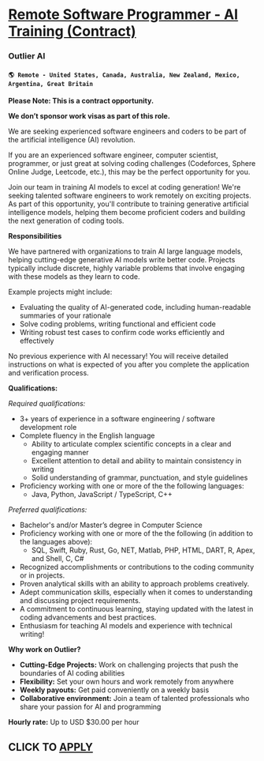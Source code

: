 # [Remote Software Programmer - AI Training (Contract)](https://www.remotewlb.com/apply/remote-software-programmer-ai-training-contract)  
### Outlier AI  
#### `🌎 Remote - United States, Canada, Australia, New Zealand, Mexico, Argentina, Great Britain`  

**Please Note: This is a contract opportunity.**

**We don’t sponsor work visas as part of this role.**

  
  
We are seeking experienced software engineers and coders to be part of the artificial intelligence (AI) revolution.

If you are an experienced software engineer, computer scientist, programmer, or just great at solving coding challenges (Codeforces, Sphere Online Judge, Leetcode, etc.), this may be the perfect opportunity for you.

Join our team in training AI models to excel at coding generation! We're seeking talented software engineers to work remotely on exciting projects. As part of this opportunity, you'll contribute to training generative artificial intelligence models, helping them become proficient coders and building the next generation of coding tools.

**Responsibilities**

We have partnered with organizations to train AI large language models, helping cutting-edge generative AI models write better code. Projects typically include discrete, highly variable problems that involve engaging with these models as they learn to code.

Example projects might include:

  * Evaluating the quality of AI-generated code, including human-readable summaries of your rationale
  * Solve coding problems, writing functional and efficient code
  * Writing robust test cases to confirm code works efficiently and effectively

No previous experience with AI necessary! You will receive detailed instructions on what is expected of you after you complete the application and verification process.

**Qualifications:**

_Required qualifications:_

  * 3+ years of experience in a software engineering / software development role
  * Complete fluency in the English language
    * Ability to articulate complex scientific concepts in a clear and engaging manner
    * Excellent attention to detail and ability to maintain consistency in writing
    * Solid understanding of grammar, punctuation, and style guidelines
  * Proficiency working with one or more of the the following languages: 
    * Java, Python, JavaScript / TypeScript, C++

_Preferred qualifications:_

  * Bachelor's and/or Master’s degree in Computer Science
  * Proficiency working with one or more of the the following (in addition to the languages above):
    * SQL, Swift, Ruby, Rust, Go, NET, Matlab, PHP, HTML, DART, R, Apex, and Shell, C, C#
  * Recognized accomplishments or contributions to the coding community or in projects.
  * Proven analytical skills with an ability to approach problems creatively.
  * Adept communication skills, especially when it comes to understanding and discussing project requirements.
  * A commitment to continuous learning, staying updated with the latest in coding advancements and best practices.
  * Enthusiasm for teaching AI models and experience with technical writing!

**Why work on Outlier?**

  * **Cutting-Edge Projects:** Work on challenging projects that push the boundaries of AI coding abilities
  * **Flexibility:** Set your own hours and work remotely from anywhere
  * **Weekly payouts:** Get paid conveniently on a weekly basis
  * **Collaborative environment:** Join a team of talented professionals who share your passion for AI and programming

**Hourly rate:** Up to USD $30.00 per hour

  
## CLICK TO [APPLY](https://www.remotewlb.com/apply/remote-software-programmer-ai-training-contract)

